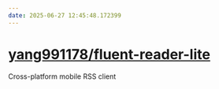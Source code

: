 ```yaml
---
date: 2025-06-27 12:45:48.172399
---
```


# [yang991178/fluent-reader-lite](https://github.com/yang991178/fluent-reader-lite)

Cross-platform mobile RSS client